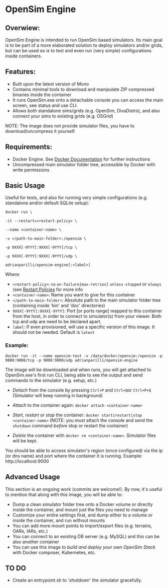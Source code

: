 # OpenSim Engine

## Overwiew:
OpenSim Engine is intended to run OpenSim based simulators. Its main goal is to be part of a more elaborated solution to deploy simulators and/or grids, but can be used *as is* to test and even run (very simple) configurations inside containers.

## Features:
- Built upon the latest version of Mono
- Contains minimal tools to download and manipulate ZIP compressed binaries inside the container
- It runs OpenSim.exe onto a detachable console you can access the main screen, see status and use CLI.
- Allows both standalone sims/grids (e.g. OpenSim, DivaDistro), and also connect your sims to existing grids (e.g. OSGrid)

NOTE: The image does not provide simulator files, you have to download/uncompress it yourself.

## Requirements:
- Docker Engine. See [Docker Documentation](https://docs.docker.com/get-docker/) for further instructions
- Uncompressed main simulator folder tree, accessible by Docker with write permissions

## Basic Usage
Useful for tests, and also for running very simple configurations (e.g. standalone and/or default SQLite setup):

`docker run \`

`-it --restart=<restart-policy> \`

`--name <container-name> \`

`-v </path-to-main-folder>:/opensim \`

`-p 9XXX[-9YYY]:9XXX[-9YYY]/tcp \`

`-p 9XXX[-9YYY]:9XXX[-9YYY]/udp \`

`adrianparilli/opensim-engine[:<label>]`

Where:
- `<restart-policy>`: `no` `on-failure[max-retries]` `unless-stopped` or `always` (see [Restart Policies](https://docs.docker.com/engine/reference/commandline/run/#restart-policies---restart) for more info
- `<container-name>`: Name you want to give for this container
- `</path-to-main-folder>`: Absolute path to the main simulator folder tree (containing inside 'bin' and 'doc' directories)
- `9XXX[-9YYY]:9XXX[-9YYY]`: Port [or ports range] mapped to this container from the host, in order to connect to simulator(s) from your viewer. Both tcp and udp are need to be declared apart.
- `label`: If even provisioned, will use a specific version of this image. It should not be needed. Default is `latest`

### Example:

`docker run -it --name opensim-test -v /data/docker/opensim:/opensim -p 9000:9000/tcp -p 9000:9000/udp adrianparilli/opensim-engine`

The image will be downloaded and when runs, you will get attached to OpenSim.exe's first run CLI, being able to see the output and send commands to the simulator (e.g. setup, etc.)

- *Detach* from the console by pressing `Ctrl+P` and `Ctrl+Q`or `Ctrl+P+Q` (Simulator will keep running in background)

- *Attach* to the container again: `docker attach <container-name>`

- *Start, restart or stop* the container: `docker start|restart|stop <container-name>` (NOTE: you *must* attach the console and send the `shutdown` command *before* stop or restart the container)

- *Delete* the container with `docker rm <container-name>`. Simulator files will be kept.

You should be able to access simulator's region (once configured) via the ip (or dns name) and port where the container it is running. Example: http://localhost:9000


## Advanced Usage
This section is an ongoing work (commits are welcome!). By now, it's useful to mention that along with this image, you will be able to:

- Dump a clean simulator folder tree onto a Docker volume or directly inside the container, and mount just the files you need to manage
- Customize your entire settings firat, and dump either to a volume or inside the container, and run without mounts
- You can add more mount points to import/export files (e.g. terrains, OARs, IARs, etc.)
- You can connect to an existing DB server (e.g. MySQL) and this can be also another container
- You can use this image *to build and deploy your own OpenSim Stack* with Docker composer, Kubernetes, etc.

## TO DO

- Create an entrypoint.sh to 'shutdown' the simulator gracefully.
